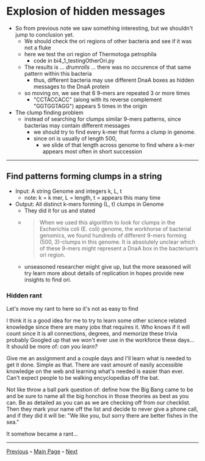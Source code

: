 # Explosion of hidden messages
- So from previous note we saw something interesting, but we shouldn't jump to conclusion yet.
    - We should check the ori regions of other bacteria and see if it was not a fluke
    - here we test the ori region of Thermotoga petrophila
        - code in bi4_1_testingOtherOri.py
    - The results is ... *drumrolls* ... there was no occurence of that same pattern within this bacteria
        - thus, different bacteria may use different DnaA boxes as hidden messages to the DnaA protein
    - so moving on, we see that 6 9-mers are repeated 3 or more times
        - "CCTACCACC" (along with its reverse complement "GGTGGTAGG") appears 5 times in the origin
- The clump finding problem
    - instead of searching for clumps similar 9-mers patterns, since bacterias may contain different messages
        - we should try to find every k-mer that forms a clump in genome. 
        - since ori is usually of length 500, 
            - we slide of that length across genome to find where a k-mer appears most often in short succession
___

## Find patterns forming clumps in a string
- Input: A string Genome and integers k, L, t
    - note: k = k mer, L = length, t = appears this many time
- Output: All distinct k-mers forming (L, t) clumps in Genome
    - They did it for us and stated
    - > When we used this algorithm to look for clumps in the Escherichia coli (E. coli) genome, the workhorse of bacterial genomics, we found hundreds of different 9-mers forming (500, 3)-clumps in this genome.  It is absolutely unclear which of these 9-mers might represent a DnaA box in the bacterium’s ori region.
    - unseasoned researcher might give up, but the more seasoned will try learn more about details of replication in hopes provide new insights to find ori.

### Hidden rant
Let's move my rant to here so it's not as easy to find

I think it is a good idea for me to try to learn some other science related knowledge since there are many jobs that requires it. Who knows if it will count since it is all connections, degrees, and memorize these trivia probably Googled up that we won't ever use in the workforce these days...
It should be more of: *can you learn?*

Give me an assignment and a couple days and I'll learn what is needed to get it done. Simple as that. There are vast amount of easily accessible knowledge on the web and learning what's needed is easier than ever. Can't expect people to be walking encyclopedias off the bat. 

Not like throw a ball park question of: define how the Big Bang came to be and be sure to name all the big honchos in those theories as best as you can. Be as detailed as you can as we are checking off from our checklist. Then they mark your name off the list and decide to never give a phone call, and if they did it will be: "We like you, but sorry there are better fishes in the sea."

It somehow became a rant...


___
[Previous](https://github.com/birisora/Science/blob/master/bioinformatics/Week1/bi3_hiddenMessageMore_notes.md) <strong>-</strong> [Main Page](https://github.com/birisora/Science/tree/master/bioinformatics) <strong>-</strong> [Next](https://github.com/birisora/Science/tree/master/bioinformatics/Week2)